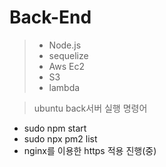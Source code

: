 # Back-End
>- Node.js 
>- sequelize
>- Aws Ec2
>- S3
>- lambda

> ubuntu back서버 실행 명령어
- sudo npm start
- sudo npx pm2 list
- nginx를 이용한 https 적용 진행(중)
